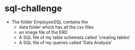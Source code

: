 # sql-challenge
- The folder EmployeeSQL contains the
    - data folder which has all the csv files
    - an image file of the ERD
    - A SQL file of my table schemata called 'creating tables'
    - A SQL file of my queries called 'Data Analysis'
      
